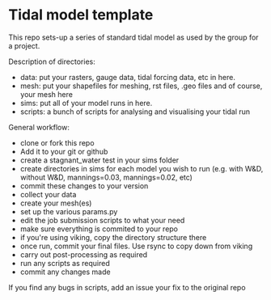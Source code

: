 # Tidal model template

This repo sets-up a series of standard tidal model as used by the group for a project.

Description of directories:
- data: put your rasters, gauge data, tidal forcing data, etc in here.
- mesh: put your shapefiles for meshing, rst files, .geo files and of course, your mesh here
- sims: put all of your model runs in here. 
- scripts: a bunch of scripts for analysing and visualising your tidal run

General workflow:
 - clone or fork this repo
 - Add it to your git or github
 - create a stagnant_water test in your sims folder
 - create directories in sims for each model you wish to run (e.g. with W&D, without W&D, mannings=0.03, mannings=0.02, etc)
 - commit these changes to your version
 - collect your data
 - create your mesh(es)
 - set up the various params.py
 - edit the job submission scripts to what your need
 - make sure everything is commited to your repo
 - if you're using viking, copy the directory structure there
 - once run, commit your final files. Use rsync to copy down from viking
 - carry out post-processing as required
 - run any scripts as required
 - commit any changes made

If you find any bugs in scripts, add an issue your fix to the original repo

